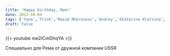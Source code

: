 ```yaml
---
title: 'Happy birthday, Rem!'
date: 2013-10-04
tags: ['Yana','Trish','Maxim Mokrousov','Andrey','Ekaterina Kletsina','Anna Kogan','Maria']
draft: false
---
```

{{< youtube me2ICmDhqYA >}}

Специально для Рема от дружной компании USSR 
